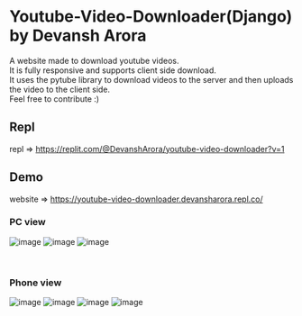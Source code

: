 # Youtube-Video-Downloader(Django) by Devansh Arora

A website made to download youtube videos.
<br>
It is fully responsive and supports client side download.
<br>
It uses the pytube library to download videos to the server and then uploads the video to the client side.
<br>
Feel free to contribute :)

## Repl
repl => https://replit.com/@DevanshArora/youtube-video-downloader?v=1

## Demo

website => https://youtube-video-downloader.devansharora.repl.co/

### PC view
![image](https://user-images.githubusercontent.com/68769374/190609208-16235f9b-ad17-48a1-8e95-2f8aa60358a8.png)
![image](https://user-images.githubusercontent.com/68769374/190609876-57c08a17-3a25-4ca1-9765-65d7ae10837f.png)
![image](https://user-images.githubusercontent.com/68769374/190610076-bb64fe90-d8d9-48c7-8f43-4000a5009b39.png)

<br>

### Phone view
![image](https://user-images.githubusercontent.com/68769374/190611459-e9526ff1-a53f-48f5-8e44-dcf1af824ed4.png)
![image](https://user-images.githubusercontent.com/68769374/190611560-d1054c65-4adf-4670-b8c2-c7d1638d8c03.png)
![image](https://user-images.githubusercontent.com/68769374/190611588-7abd1e2f-2977-448e-a123-6d62f5c605e9.png)
![image](https://user-images.githubusercontent.com/68769374/190611641-7207aa82-40fb-4a33-af48-d81ce0d18174.png)
